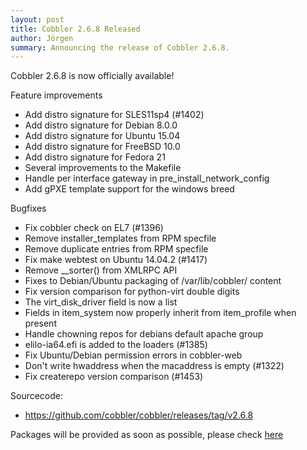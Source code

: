 ```yaml
---
layout: post
title: Cobbler 2.6.8 Released
author: Jörgen
summary: Announcing the release of Cobbler 2.6.8.
---
```

Cobbler 2.6.8 is now officially available!

Feature improvements

* Add distro signature for SLES11sp4 (\#1402)
* Add distro signature for Debian 8.0.0
* Add distro signature for Ubuntu 15.04
* Add distro signature for FreeBSD 10.0
* Add distro signature for Fedora 21
* Several improvements to the Makefile
* Handle per interface gateway in pre_install_network_config
* Add gPXE template support for the windows breed


Bugfixes

* Fix cobbler check on EL7 (\#1396)
* Remove installer_templates from RPM specfile
* Remove duplicate entries from RPM specfile
* Fix make webtest on Ubuntu 14.04.2 (\#1417)
* Remove __sorter() from XMLRPC API
* Fixes to Debian/Ubuntu packaging of /var/lib/cobbler/ content
* Fix version comparison for python-virt double digits
* The virt_disk_driver field is now a list
* Fields in item_system now properly inherit from item_profile when present
* Handle chowning repos for debians default apache group
* elilo-ia64.efi is added to the loaders (\#1385)
* Fix Ubuntu/Debian permission errors in cobbler-web
* Don't write hwaddress when the macaddress is empty (\#1322)
* Fix createrepo version comparison (\#1453)


Sourcecode:

* <a href="https://github.com/cobbler/cobbler/releases/tag/v2.6.8">https://github.com/cobbler/cobbler/releases/tag/v2.6.8</a>


Packages will be provided as soon as possible, please check <a href="http://download.opensuse.org/repositories/home:/libertas-ict:/cobbler26">here</a>


